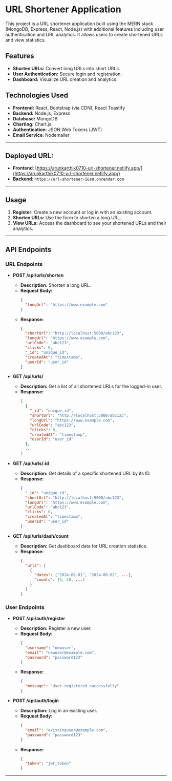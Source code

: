 # URL Shortener Application

This project is a URL shortener application built using the MERN stack (MongoDB, Express, React, Node.js) with additional features including user authentication and URL analytics. It allows users to create shortened URLs and view statistics.

## Features

- **Shorten URLs:** Convert long URLs into short URLs.
- **User Authentication:** Secure login and registration.
- **Dashboard:** Visualize URL creation and analytics.

## Technologies Used

- **Frontend:** React, Bootstrap (via CDN), React Toastify
- **Backend:** Node.js, Express
- **Database:** MongoDB
- **Charting:** Chart.js
- **Authentication**: JSON Web Tokens (JWT)
- **Email Service**: Nodemailer

---

## Deployed URL:

- **Frontend**: [https://arunkarthik0710-url-shortener.netlify.app/](https://arunkarthik0710-url-shortener.netlify.app/)
- **Backend**: `https://url-shortener-i6s8.onrender.com`

---

## Usage

1. **Register:** Create a new account or log in with an existing account.
2. **Shorten URLs:** Use the form to shorten a long URL.
3. **View URLs:** Access the dashboard to see your shortened URLs and their analytics.

---

## API Endpoints

### URL Endpoints

- **POST /api/urls/shorten**

  - **Description:** Shorten a long URL.
  - **Request Body:**
    ```json
    {
      "longUrl": "https://www.example.com"
    }
    ```
  - **Response:**
    ```json
    {
      "shortUrl": "http://localhost:5000/abc123",
      "longUrl": "https://www.example.com",
      "urlCode": "abc123",
      "clicks": 0,
      "_id": "unique_id",
      "createdAt": "timestamp",
      "userId": "user_id"
    }
    ```

- **GET /api/urls/**

  - **Description:** Get a list of all shortened URLs for the logged-in user.
  - **Response:**
    ```json
    [
      {
        "_id": "unique_id",
        "shortUrl": "http://localhost:5000/abc123",
        "longUrl": "https://www.example.com",
        "urlCode": "abc123",
        "clicks": 0,
        "createdAt": "timestamp",
        "userId": "user_id"
      },
      ...
    ]
    ```

- **GET /api/urls/:id**

  - **Description:** Get details of a specific shortened URL by its ID.
  - **Response:**
    ```json
    {
      "_id": "unique_id",
      "shortUrl": "http://localhost:5000/abc123",
      "longUrl": "https://www.example.com",
      "urlCode": "abc123",
      "clicks": 0,
      "createdAt": "timestamp",
      "userId": "user_id"
    }
    ```

- **GET /api/urls/dash/count**
  - **Description:** Get dashboard data for URL creation statistics.
  - **Response:**
    ```json
    {
      "urls": [
        {
          "dates": ["2024-08-01", "2024-08-02", ...],
          "counts": [5, 10, ...]
        }
      ]
    }
    ```

### User Endpoints

- **POST /api/auth/register**

  - **Description:** Register a new user.
  - **Request Body:**
    ```json
    {
      "username": "newuser",
      "email": "newuser@example.com",
      "password": "password123"
    }
    ```
  - **Response:**
    ```json
    {
      "message": "User registered successfully"
    }
    ```

- **POST /api/auth/login**
  - **Description:** Log in an existing user.
  - **Request Body:**
    ```json
    {
      "email": "existinguser@example.com",
      "password": "password123"
    }
    ```
  - **Response:**
    ```json
    {
      "token": "jwt_token"
    }
    ```

---
